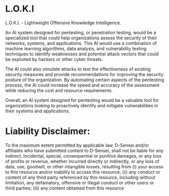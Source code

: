 # L.O.K.I
L.O.K.I. - Lightweight Offensive Knowledge Intelligence.

An AI system designed for pentesting, or penetration testing, would be a specialized tool that could help organizations assess the security of their networks, systems, and applications. This AI would use a combination of machine learning algorithms, data analysis, and vulnerability testing techniques to identify weaknesses and potential attack vectors that could be exploited by hackers or other cyber threats.

The AI could also simulate attacks to test the effectiveness of existing security measures and provide recommendations for improving the security posture of the organization. By automating certain aspects of the pentesting process, the AI could increase the speed and accuracy of the assessment while reducing the cost and resource requirements.

Overall, an AI system designed for pentesting would be a valuable tool for organizations looking to proactively identify and mitigate vulnerabilities in their systems and applications.

# Liability Disclaimer:
To the maximum extent permitted by applicable law, D-Sensei and/or affiliates who have submitted content to D-Sensei, shall not be liable for any indirect, incidental, special, consequential or punitive damages, or any loss of profits or revenue, whether incurred directly or indirectly, or any loss of data, use, goodwill, or other intangible losses, resulting from (i) your access to this resource and/or inability to access this resource; (ii) any conduct or content of any third party referenced by this resource, including without limitation, any defamatory, offensive or illegal conduct or other users or third parties; (iii) any content obtained from this resource
